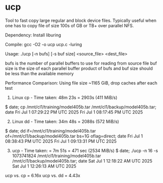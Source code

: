 # ucp
Tool to fast copy large regular and block device files. Typically useful when one has to copy file of size 100s of GB or TB+ over parallel NFS. 

Dependency: Install liburing

Compile: gcc -O2 -o ucp ucp.c -luring

Usage: ./ucp [-n bufs] [-s buf size] <source_file> <dest_file>

bufs is the number of parallel buffers to use for reading from source file
buf size is the size of each parallel buffer
product of bufs and buf size should be less than the available memory

Performance Comparison: Using file size ~1165 GiB, drop caches after each test

1) Linux cp - Time taken: 48m 23s = 2903s (411 MiB/s)

$ date; cp /mnt/cl1/training/model405b.tar /mnt/cl1/backup/model405b.tar; date
Fri Jul  1 07:29:22 PM UTC 2025
Fri Jul  1 08:17:45 PM UTC 2025

2) Linux dd - Time taken: 34m 48s = 2088s (572 MiB/s)

$ date; dd if=/mnt/cl1/training/model405b.tar of=/mnt/cl1/backup/model405b.tar bs=1G oflag=direct; date
Fri Jul  1 08:38:43 PM UTC 2025
Fri Jul  1 09:13:31 PM UTC 2025

3) ucp - Time taken: = 7m 51s = 471 sec (2534 MiB/s)
$ date; ./ucp -n 16 -s 1073741824 /mnt/cl1/training/model405b.tar /mnt/cl1/backup/model405b.tar; date
Sat Jul  1 12:18:22 AM UTC 2025
Sat Jul  1 12:26:13 AM UTC 2025

ucp vs. cp = 6.16x
ucp vs. dd = 4.43x

